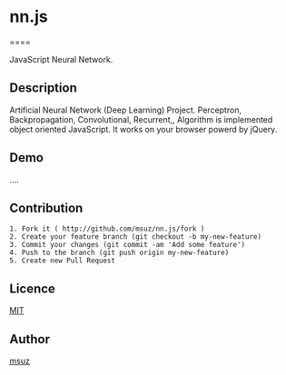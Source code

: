 # nn.js
====

JavaScript Neural Network.

## Description

Artificial Neural Network (Deep Learning) Project.
Perceptron, Backpropagation, Convolutional, Recurrent,,
Algorithm is implemented object oriented JavaScript.
It works on your browser powerd by jQuery.

## Demo

.... 


## Contribution

```
1. Fork it ( http://github.com/msuz/nn.js/fork )
2. Create your feature branch (git checkout -b my-new-feature)
3. Commit your changes (git commit -am 'Add some feature')
4. Push to the branch (git push origin my-new-feature)
5. Create new Pull Request
```

## Licence

[MIT](https://github.com/msuz/nn.js/blob/master/LICENSE)

## Author

[msuz](https://github.com/msuz)
